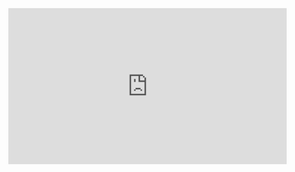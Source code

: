 <iframe width = "560" height="315" src="https://www.youtube.com/embed/DPgSJEpi6Pg" frameborder="0" allowfullscreen></iframe>